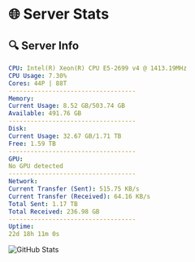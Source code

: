 # 🌐 Server Stats
## 🔍 Server Info
```yaml
CPU: Intel(R) Xeon(R) CPU E5-2699 v4 @ 1413.19MHz
CPU Usage: 7.30%
Cores: 44P | 88T
-----------------------------------
Memory:
Current Usage: 8.52 GB/503.74 GB
Available: 491.76 GB
-----------------------------------
Disk:
Current Usage: 32.67 GB/1.71 TB
Free: 1.59 TB
-----------------------------------
GPU:
No GPU detected
-----------------------------------
Network:
Current Transfer (Sent): 515.75 KB/s
Current Transfer (Received): 64.16 KB/s
Total Sent: 1.17 TB
Total Received: 236.98 GB
-----------------------------------
Uptime:
22d 18h 11m 0s
```
![GitHub Stats](https://img.shields.io/badge/Updated-2025-05-12_11:19:48-blue)